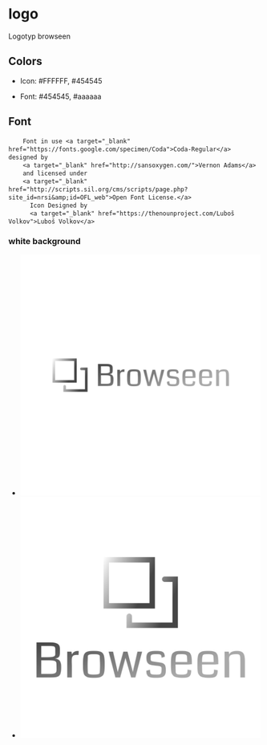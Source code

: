 # logo
Logotyp browseen


## Colors

+ Icon: #FFFFFF, #454545


+ Font: #454545, #aaaaaa

## Font


        Font in use <a target="_blank" href="https://fonts.google.com/specimen/Coda">Coda-Regular</a> designed by
        <a target="_blank" href="http://sansoxygen.com/">Vernon Adams</a>
        and licensed under
        <a target="_blank" href="http://scripts.sil.org/cms/scripts/page.php?site_id=nrsi&amp;id=OFL_web">Open Font License.</a>
          Icon Designed by
          <a target="_blank" href="https://thenounproject.com/Luboš Volkov">Luboš Volkov</a>


### white background

+ ![browseen.png](1/default.png)
+ ![browseen.png](2/default.png)
